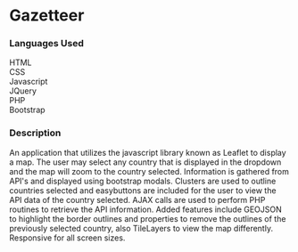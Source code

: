 # Gazetteer

<h3>Languages Used</h3>

<p>HTML<br>
CSS<br>
Javascript<br>
JQuery<br>
PHP<br>
Bootstrap</p>

<h3>Description</h3>

<p>An application that utilizes the javascript library known as Leaflet to display a map. The user may select any country that is displayed in the dropdown and the map will zoom to the country selected. Information is gathered from API's and displayed using bootstrap modals. Clusters are used to outline countries selected and easybuttons are included for the user to view the API data of the country selected. AJAX calls are used to perform PHP routines to retrieve the API information. Added features include GEOJSON to highlight the border outlines and properties to remove the outlines of the previously selected country, also TileLayers to view the map differently. Responsive for all screen sizes.</p>
